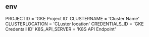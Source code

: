 ## env
PROJECTID = 'GKE Project ID'
CLUSTERNAME = 'Cluster Name'
CLUSTERLOCATION = 'CLuster location'
CREDENTIALS_ID = 'GKE Credentail ID'
K8S_API_SERVER = 'K8S API Endpoint'
